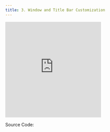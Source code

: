 ```yaml
---
title: 3. Window and Title Bar Customization
---
```

<iframe width="60%" height="300" src="https://www.youtube.com/embed/zsaWFf2LEv4" title="Tauri Tutorial 3: Window and Title Bar Customization" frameborder="0" allow="accelerometer; autoplay; clipboard-write; encrypted-media; gyroscope; picture-in-picture; web-share" allowfullscreen></iframe>

Source Code: